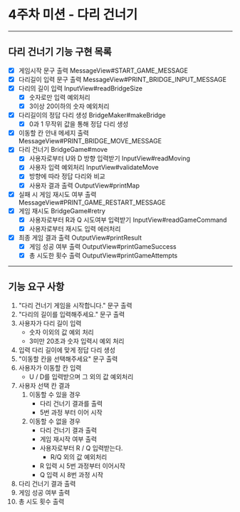 4주차 미션 - 다리 건너기
=========
---
## 다리 건너기 기능 구현 목록
- [x] 게임시작 문구 출력 MessageView#START_GAME_MESSAGE
- [x] 다리길이 입력 문구 출력 MessageView#PRINT_BRIDGE_INPUT_MESSAGE
- [x] 다리의 길이 입력 InputView#readBridgeSize
  - [x] 숫자로만 입력 예외처리
  - [x] 3이상 20이하의 숫자 예외처리
- [x] 다리길이의 정답 다리 생성 BridgeMaker#makeBridge
  - [x] 0과 1 무작위 값을 통해 정답 다리 생성
- [x] 이동할 칸 안내 메세지 출력 MessageView#PRINT_BRIDGE_MOVE_MESSAGE
- [x] 다리 건너기 BridgeGame#move
  - [x] 사용자로부터 U와 D 방향 입력받기 InputView#readMoving
  - [x] 사용자 입력 예외처리 InputView#validateMove
  - [x] 방향에 따라 정답 다리와 비교 
  - [x] 사용자 결과 출력 OutputView#printMap
- [x] 실패 시 게임 재시도 여부 출력 MessageView#PRINT_GAME_RESTART_MESSAGE
- [x] 게임 재시도 BridgeGame#retry
  - [x] 사용자로부터 R과 Q 시도여부 입력받기 InputView#readGameCommand
  - [x] 사용자로부터 재시도 입력 에러처리 
- [x] 최종 게임 결과 출력 OutputView#printResult
  - [x] 게임 성공 여부 출력 OutputView#printGameSuccess
  - [x] 총 시도한 횟수 출력 OutputView#printGameAttempts

---
## 기능 요구 사항
1. "다리 건너기 게임을 시작합니다." 문구 출력
2. "다리의 길이를 입력해주세요." 문구 출력
3. 사용자가 다리 길이 입력
   - 숫자 이외의 값 예외 처리
   - 3미만 20초과 숫자 입력시 예외 처리
4. 입력 다리 길이에 맞게 정답 다리 생성
5. "이동할 칸을 선택해주세요" 문구 출력
6. 사용자가 이동할 칸 입력
   - U / D를 입력받으며 그 외의 값 예외처리
7. 사용자 선택 칸 결과
   1. 이동할 수 있을 경우
      - 다리 건너기 결과를 출력
      - 5번 과정 부터 이어 시작
   2. 이동할 수 없을 경우
      - 다리 건너기 결과 출력
      - 게임 재시작 여부 출력
      - 사용자로부터 R / Q 입력받는다.
        - R/Q 외의 값 예외처리
      - R 입력 시 5번 과정부터 이어시작
      - Q 입력 시 8번 과정 시작
8. 다리 건너기 결과 출력
9. 게임 성공 여부 출력
10. 총 시도 횟수 출력
